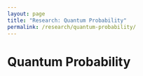 ```yaml
---
layout: page
title: "Research: Quantum Probability"
permalink: /research/quantum-probability/
---
```


# Quantum Probability
